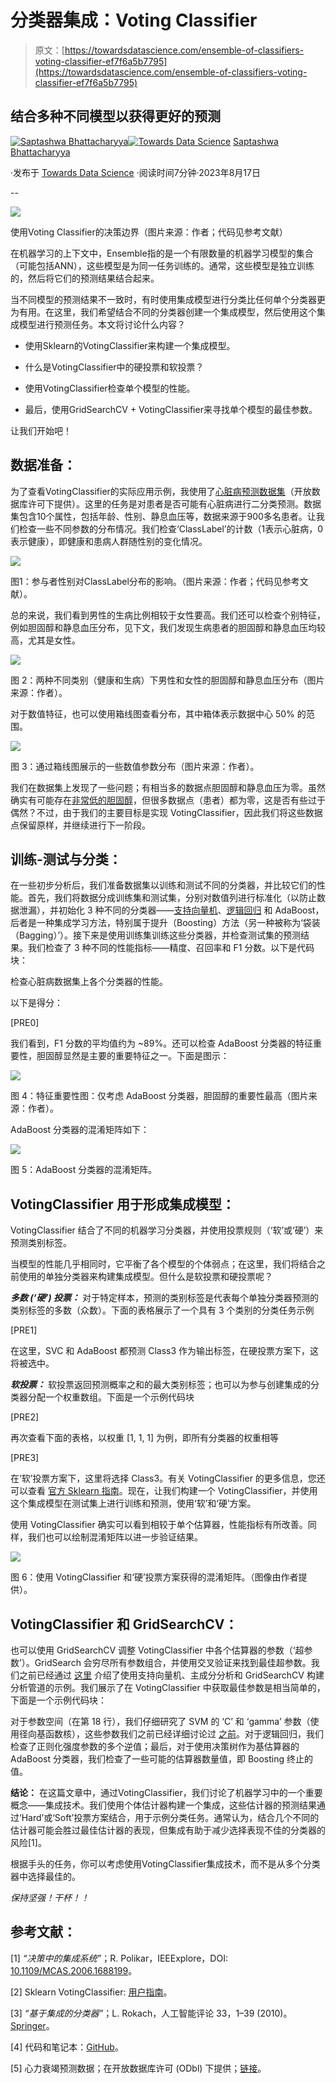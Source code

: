 # 分类器集成：Voting Classifier

> 原文：[https://towardsdatascience.com/ensemble-of-classifiers-voting-classifier-ef7f6a5b7795](https://towardsdatascience.com/ensemble-of-classifiers-voting-classifier-ef7f6a5b7795)

## 结合多种不同模型以获得更好的预测

[](https://saptashwa.medium.com/?source=post_page-----ef7f6a5b7795--------------------------------)[![Saptashwa Bhattacharyya](../Images/b01238113a1f6b91cb6fb0fbfa50303a.png)](https://saptashwa.medium.com/?source=post_page-----ef7f6a5b7795--------------------------------)[](https://towardsdatascience.com/?source=post_page-----ef7f6a5b7795--------------------------------)[![Towards Data Science](../Images/a6ff2676ffcc0c7aad8aaf1d79379785.png)](https://towardsdatascience.com/?source=post_page-----ef7f6a5b7795--------------------------------) [Saptashwa Bhattacharyya](https://saptashwa.medium.com/?source=post_page-----ef7f6a5b7795--------------------------------)

·发布于 [Towards Data Science](https://towardsdatascience.com/?source=post_page-----ef7f6a5b7795--------------------------------) ·阅读时间7分钟·2023年8月17日

--

![](../Images/96aa1b7e6415940eeaa32ba8a06bad00.png)

使用Voting Classifier的决策边界（图片来源：作者；代码见参考文献）

在机器学习的上下文中，Ensemble指的是一个有限数量的机器学习模型的集合（可能包括ANN），这些模型是为同一任务训练的。通常，这些模型是独立训练的，然后将它们的预测结果结合起来。

当不同模型的预测结果不一致时，有时使用集成模型进行分类比任何单个分类器更为有用。在这里，我们希望结合不同的分类器创建一个集成模型，然后使用这个集成模型进行预测任务。本文将讨论什么内容？

+   使用Sklearn的VotingClassifier来构建一个集成模型。

+   什么是VotingClassifier中的硬投票和软投票？

+   使用VotingClassifier检查单个模型的性能。

+   最后，使用GridSearchCV + VotingClassifier来寻找单个模型的最佳参数。

让我们开始吧！

## 数据准备：

为了查看VotingClassifier的实际应用示例，我使用了[心脏病预测数据集](https://www.kaggle.com/datasets/fedesoriano/heart-failure-prediction)（开放数据库许可下提供）。这里的任务是对患者是否可能有心脏病进行二分类预测。数据集包含10个属性，包括年龄、性别、静息血压等，数据来源于900多名患者。让我们检查一些不同参数的分布情况。我们检查‘ClassLabel’的计数（1表示心脏病，0表示健康），即健康和患病人群随性别的变化情况。

![](../Images/7185779fad5fb131d2b0f07734b630af.png)

图1：参与者性别对ClassLabel分布的影响。（图片来源：作者；代码见参考文献）。

总的来说，我们看到男性的生病比例相较于女性要高。我们还可以检查个别特征，例如胆固醇和静息血压分布，见下文，我们发现生病患者的胆固醇和静息血压均较高，尤其是女性。

![](../Images/21752fae1a7b2642006128093b6e3b9d.png)

图 2：两种不同类别（健康和生病）下男性和女性的胆固醇和静息血压分布（图片来源：作者）。

对于数值特征，也可以使用箱线图查看分布，其中箱体表示数据中心 50% 的范围。

![](../Images/e99db4bff049650e0662767e7bcf0661.png)

图 3：通过箱线图展示的一些数值参数分布（图片来源：作者）。

我们在数据集上发现了一些问题；有相当多的数据点胆固醇和静息血压为零。虽然确实有可能存在[非常低的胆固醇](https://www.health.harvard.edu/blog/ldl-cholesterol-how-low-can-you-safely-go-2020012018638)，但很多数据点（患者）都为零，这是否有些过于偶然？不过，由于我们的主要目标是实现 VotingClassifier，因此我们将这些数据点保留原样，并继续进行下一阶段。

## 训练-测试与分类：

在一些初步分析后，我们准备数据集以训练和测试不同的分类器，并比较它们的性能。首先，我们将数据分成训练集和测试集，分别对数值列进行标准化（以防止数据泄漏），并初始化 3 种不同的分类器——[支持向量机](/understanding-support-vector-machine-part-1-lagrange-multipliers-5c24a52ffc5e)、[逻辑回归](/logit-of-logistic-regression-understanding-the-fundamentals-f384152a33d1) 和 AdaBoost，后者是一种集成学习方法，特别属于提升（Boosting）方法（另一种被称为‘袋装（Bagging）’）。接下来是使用训练集训练这些分类器，并检查测试集的预测结果。我们检查了 3 种不同的性能指标——精度、召回率和 F1 分数。以下是代码块：

检查心脏病数据集上各个分类器的性能。

以下是得分：

[PRE0]

我们看到，F1 分数的平均值约为 ~89%。还可以检查 AdaBoost 分类器的特征重要性，胆固醇显然是主要的重要特征之一。下面是图示：

![](../Images/993d1c247cfa2568eb54b3af171bdef7.png)

图 4：特征重要性图：仅考虑 AdaBoost 分类器，胆固醇的重要性最高（图片来源：作者）。

AdaBoost 分类器的混淆矩阵如下：

![](../Images/62c3bc6b635dbfd4613f60ac34459387.png)

图 5：AdaBoost 分类器的混淆矩阵。

## VotingClassifier 用于形成集成模型：

VotingClassifier 结合了不同的机器学习分类器，并使用投票规则（‘软’或‘硬’）来预测类别标签。

当模型的性能几乎相同时，它平衡了各个模型的个体弱点；在这里，我们将结合之前使用的单独分类器来构建集成模型。但什么是软投票和硬投票呢？

***多数 (‘硬’) 投票：*** 对于特定样本，预测的类别标签是代表每个单独分类器预测的类别标签的多数（众数）。下面的表格展示了一个具有 3 个类别的分类任务示例

[PRE1]

在这里，SVC 和 AdaBoost 都预测 Class3 作为输出标签，在硬投票方案下，这将被选中。

***软投票：*** 软投票返回预测概率之和的最大类别标签；也可以为参与创建集成的分类器分配一个权重数组。下面是一个示例代码块

[PRE2]

再次查看下面的表格，以权重 [1, 1, 1] 为例，即所有分类器的权重相等

[PRE3]

在‘软’投票方案下，这里将选择 Class3。有关 VotingClassifier 的更多信息，您还可以查看 [官方 Sklearn 指南](https://scikit-learn.org/stable/modules/ensemble.html#voting-classifier)。现在，让我们构建一个 VotingClassifier，并使用这个集成模型在测试集上进行训练和预测，使用‘软’和‘硬’方案。

使用 VotingClassifier 确实可以看到相较于单个估算器，性能指标有所改善。同样，我们也可以绘制混淆矩阵以进一步验证结果。

![](../Images/71bc3a0ddf31de760905ed952f35af96.png)

图 6：使用 VotingClassifier 和‘硬’投票方案获得的混淆矩阵。（图像由作者提供）。

## VotingClassifier 和 GridSearchCV：

也可以使用 GridSearchCV 调整 VotingClassifier 中各个估算器的参数（‘超参数’）。GridSearch 会穷尽所有参数组合，并使用交叉验证来找到最佳超参数。我们之前已经通过 [这里](https://medium.com/towards-data-science/visualizing-support-vector-machine-decision-boundary-69e7591dacea) 介绍了使用支持向量机、主成分分析和 GridSearchCV 构建分析管道的示例。我们展示了在 VotingClassifier 中获取最佳参数是相当简单的，下面是一个示例代码块：

对于参数空间（在第 18 行），我们仔细研究了 SVM 的 ‘C’ 和 ‘gamma’ 参数（使用径向基函数核），这些参数我们之前已经详细讨论过 [之前](/visualizing-support-vector-machine-decision-boundary-69e7591dacea)。对于逻辑回归，我们检查了正则化强度参数的多个逆值；最后，对于使用决策树作为基估算器的 AdaBoost 分类器，我们检查了一些可能的估算器数量值，即 Boosting 终止的值。

**结论：** 在这篇文章中，通过VotingClassifier，我们讨论了机器学习中的一个重要概念——集成技术。我们使用个体估计器构建一个集成，这些估计器的预测结果通过‘Hard’或‘Soft’投票方案结合，用于示例分类任务。通常认为，结合几个不同的估计器可能会胜过最佳估计器的表现，但集成有助于减少选择表现不佳的分类器的风险[1]。

根据手头的任务，你可以考虑使用VotingClassifier集成技术，而不是从多个分类器中选择最佳的。

*保持坚强！干杯！！*

## 参考文献：

[1] *“决策中的集成系统”*；R. Polikar，IEEExplore，DOI: [10.1109/MCAS.2006.1688199](https://doi.org/10.1109/MCAS.2006.1688199)。

[2] Sklearn VotingClassifier: [用户指南](https://scikit-learn.org/stable/modules/ensemble.html#voting-classifier)。

[3] *“基于集成的分类器”*；L. Rokach，人工智能评论 33，1–39 (2010)。 [Springer](https://link.springer.com/article/10.1007/s10462-009-9124-7)。

[4] 代码和笔记本：[GitHub](https://github.com/suvoooo/Machine_Learning/tree/master/VotingClassifier)。

[5] 心力衰竭预测数据；在开放数据库许可 (ODbl) 下提供；[链接](https://www.kaggle.com/datasets/fedesoriano/heart-failure-prediction)。
